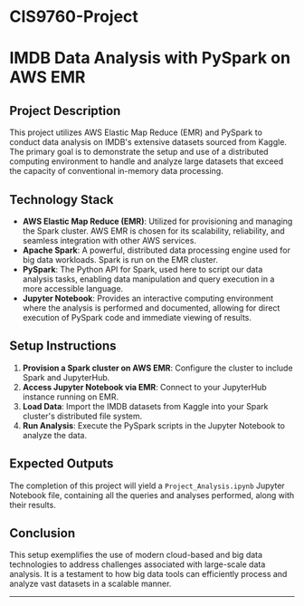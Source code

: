 # CIS9760-Project

# IMDB Data Analysis with PySpark on AWS EMR

## Project Description

This project utilizes AWS Elastic Map Reduce (EMR) and PySpark to conduct data analysis on IMDB's extensive datasets sourced from Kaggle. The primary goal is to demonstrate the setup and use of a distributed computing environment to handle and analyze large datasets that exceed the capacity of conventional in-memory data processing.

## Technology Stack

- **AWS Elastic Map Reduce (EMR)**: Utilized for provisioning and managing the Spark cluster. AWS EMR is chosen for its scalability, reliability, and seamless integration with other AWS services.
- **Apache Spark**: A powerful, distributed data processing engine used for big data workloads. Spark is run on the EMR cluster.
- **PySpark**: The Python API for Spark, used here to script our data analysis tasks, enabling data manipulation and query execution in a more accessible language.
- **Jupyter Notebook**: Provides an interactive computing environment where the analysis is performed and documented, allowing for direct execution of PySpark code and immediate viewing of results.

## Setup Instructions

1. **Provision a Spark cluster on AWS EMR**: Configure the cluster to include Spark and JupyterHub.
2. **Access Jupyter Notebook via EMR**: Connect to your JupyterHub instance running on EMR.
3. **Load Data**: Import the IMDB datasets from Kaggle into your Spark cluster's distributed file system.
4. **Run Analysis**: Execute the PySpark scripts in the Jupyter Notebook to analyze the data.

## Expected Outputs

The completion of this project will yield a `Project_Analysis.ipynb` Jupyter Notebook file, containing all the queries and analyses performed, along with their results.

## Conclusion

This setup exemplifies the use of modern cloud-based and big data technologies to address challenges associated with large-scale data analysis. It is a testament to how big data tools can efficiently process and analyze vast datasets in a scalable manner.

---
